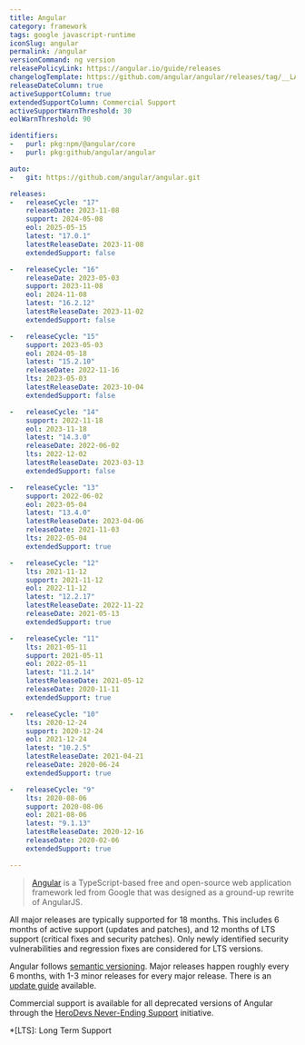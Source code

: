 ```yaml
---
title: Angular
category: framework
tags: google javascript-runtime
iconSlug: angular
permalink: /angular
versionCommand: ng version
releasePolicyLink: https://angular.io/guide/releases
changelogTemplate: https://github.com/angular/angular/releases/tag/__LATEST__
releaseDateColumn: true
activeSupportColumn: true
extendedSupportColumn: Commercial Support
activeSupportWarnThreshold: 30
eolWarnThreshold: 90

identifiers:
-   purl: pkg:npm/@angular/core
-   purl: pkg:github/angular/angular

auto:
-   git: https://github.com/angular/angular.git

releases:
-   releaseCycle: "17"
    releaseDate: 2023-11-08
    support: 2024-05-08
    eol: 2025-05-15
    latest: "17.0.1"
    latestReleaseDate: 2023-11-08
    extendedSupport: false

-   releaseCycle: "16"
    releaseDate: 2023-05-03
    support: 2023-11-08
    eol: 2024-11-08
    latest: "16.2.12"
    latestReleaseDate: 2023-11-02
    extendedSupport: false

-   releaseCycle: "15"
    support: 2023-05-03
    eol: 2024-05-18
    latest: "15.2.10"
    releaseDate: 2022-11-16
    lts: 2023-05-03
    latestReleaseDate: 2023-10-04
    extendedSupport: false

-   releaseCycle: "14"
    support: 2022-11-18
    eol: 2023-11-18
    latest: "14.3.0"
    releaseDate: 2022-06-02
    lts: 2022-12-02
    latestReleaseDate: 2023-03-13
    extendedSupport: false

-   releaseCycle: "13"
    support: 2022-06-02
    eol: 2023-05-04
    latest: "13.4.0"
    latestReleaseDate: 2023-04-06
    releaseDate: 2021-11-03
    lts: 2022-05-04
    extendedSupport: true

-   releaseCycle: "12"
    lts: 2021-11-12
    support: 2021-11-12
    eol: 2022-11-12
    latest: "12.2.17"
    latestReleaseDate: 2022-11-22
    releaseDate: 2021-05-13
    extendedSupport: true

-   releaseCycle: "11"
    lts: 2021-05-11
    support: 2021-05-11
    eol: 2022-05-11
    latest: "11.2.14"
    latestReleaseDate: 2021-05-12
    releaseDate: 2020-11-11
    extendedSupport: true

-   releaseCycle: "10"
    lts: 2020-12-24
    support: 2020-12-24
    eol: 2021-12-24
    latest: "10.2.5"
    latestReleaseDate: 2021-04-21
    releaseDate: 2020-06-24
    extendedSupport: true

-   releaseCycle: "9"
    lts: 2020-08-06
    support: 2020-08-06
    eol: 2021-08-06
    latest: "9.1.13"
    latestReleaseDate: 2020-12-16
    releaseDate: 2020-02-06
    extendedSupport: true

---
```


> [Angular](https://angular.io/) is a TypeScript-based free and open-source web application
> framework led from Google that was designed as a ground-up rewrite of AngularJS.

All major releases are typically supported for 18 months. This includes 6 months of active support
(updates and patches), and 12 months of LTS support (critical fixes and security patches). Only
newly identified security vulnerabilities and regression fixes are considered for LTS versions.

Angular follows [semantic versioning](https://semver.org). Major releases happen roughly every 6
months, with 1-3 minor releases for every major release. There is an
[update guide](https://angular.io/guide/updating "Keeping your Angular projects up-to-date")
available.

Commercial support is available for all deprecated versions of Angular through the 
[HeroDevs Never-Ending Support](https://www.herodevs.com/support/nes-angular) initiative. 

*[LTS]: Long Term Support

